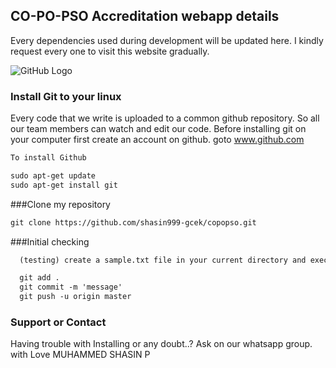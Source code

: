 ## CO-PO-PSO Accreditation webapp details

Every dependencies used during development will be updated here. I kindly request every one to visit this website gradually.

![GitHub Logo]()
### Install Git to your linux

Every code that we write is uploaded to a common github repository. So all our team members can watch and edit our code.
Before installing git on your computer first create an account on github.
goto www.github.com
```markdown
To install Github

sudo apt-get update
sudo apt-get install git
```
###Clone my repository
```markdown
git clone https://github.com/shasin999-gcek/copopso.git
``` 
###Initial checking

```markdown
  (testing) create a sample.txt file in your current directory and execute these commands

  git add .
  git commit -m 'message'
  git push -u origin master
 ``` 

### Support or Contact

Having trouble with Installing or any doubt..?
Ask on our whatsapp group.
with Love MUHAMMED SHASIN P
